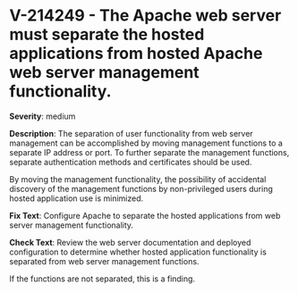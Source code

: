 # V-214249 - The Apache web server must separate the hosted applications from hosted Apache web server management functionality.

**Severity**: medium

**Description**:
The separation of user functionality from web server management can be accomplished by moving management functions to a separate IP address or port. To further separate the management functions, separate authentication methods and certificates should be used.

By moving the management functionality, the possibility of accidental discovery of the management functions by non-privileged users during hosted application use is minimized.

**Fix Text**:
 Configure Apache to separate the hosted applications from web server management functionality\.

**Check Text**:
Review the web server documentation and deployed configuration to determine whether hosted application functionality is separated from web server management functions.

If the functions are not separated, this is a finding.
